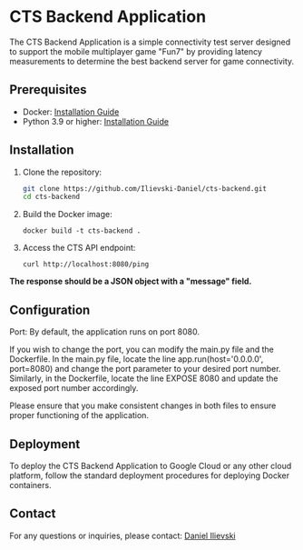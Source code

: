 # CTS Backend Application

The CTS Backend Application is a simple connectivity test server designed to support the mobile multiplayer game "Fun7" by providing latency measurements to determine the best backend server for game connectivity.

## Prerequisites

- Docker: [Installation Guide](https://docs.docker.com/get-docker/)
- Python 3.9 or higher: [Installation Guide](https://www.python.org/downloads/)

## Installation

1. Clone the repository:

   ```bash
   git clone https://github.com/Ilievski-Daniel/cts-backend.git
   cd cts-backend
   ```

2. Build the Docker image:

    ```
    docker build -t cts-backend .
    ```

3. Access the CTS API endpoint:

    ```
    curl http://localhost:8080/ping
    ```

<b>The response should be a JSON object with a "message" field.</b>

## Configuration

Port: By default, the application runs on port 8080.

If you wish to change the port, you can modify the main.py file and the Dockerfile. In the main.py file, locate the line app.run(host='0.0.0.0', port=8080) and change the port parameter to your desired port number. Similarly, in the Dockerfile, locate the line EXPOSE 8080 and update the exposed port number accordingly.

Please ensure that you make consistent changes in both files to ensure proper functioning of the application.

## Deployment
To deploy the CTS Backend Application to Google Cloud or any other cloud platform, follow the standard deployment procedures for deploying Docker containers.

## Contact
For any questions or inquiries, please contact: [Daniel Ilievski](https://www.linkedin.com/in/danielilievski/)